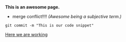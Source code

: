 **This is an awesome page.**
* merge conflict!!!!
*(Awesome being a subjective term.)*

```
git commit -m "This is our code snippet"
```

[Here we are working](https://github.com/jaymep/phase-0-gps-1/blob/master/Google_Hangouts.png)

